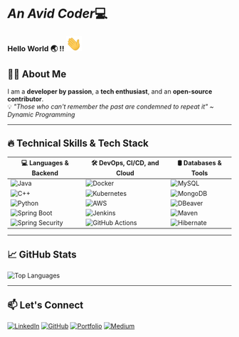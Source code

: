 # ***An Avid Coder***💻 
### Hello World 🌏 !!  <img src="https://github.com/ABSphreak/ABSphreak/blob/master/gifs/Hi.gif" width="35px">

## 👨‍💻 About Me  
I am a **developer by passion**, a **tech enthusiast**, and an **open-source contributor**.<br>
💡 _"Those who can't remember the past are condemned to repeat it" ~ Dynamic Programming_  

---

## 🔥 Technical Skills & Tech Stack  

| 💻 **Languages & Backend** | 🛠️ **DevOps, CI/CD, and Cloud** | 🛢 **Databases & Tools** |
|----------------------------|--------------------------------|-------------------------|
| ![Java](https://img.shields.io/badge/Java-ED8B00?style=flat&logo=java&logoColor=white) | ![Docker](https://img.shields.io/badge/Docker-2496ED?style=flat&logo=docker&logoColor=white) | ![MySQL](https://img.shields.io/badge/MySQL-4479A1?style=flat&logo=mysql&logoColor=white) |
| ![C++](https://img.shields.io/badge/C++-00599C?style=flat&logo=c%2B%2B&logoColor=white) | ![Kubernetes](https://img.shields.io/badge/Kubernetes-326CE5?style=flat&logo=kubernetes&logoColor=white) | ![MongoDB](https://img.shields.io/badge/MongoDB-4EA94B?style=flat&logo=mongodb&logoColor=white) |
| ![Python](https://img.shields.io/badge/Python-3776AB?style=flat&logo=python&logoColor=white) | ![AWS](https://img.shields.io/badge/AWS-232F3E?style=flat&logo=amazon-aws&logoColor=white) | ![DBeaver](https://img.shields.io/badge/DBeaver-0066CC?style=flat&logo=dbeaver&logoColor=white) |
| ![Spring Boot](https://img.shields.io/badge/Spring%20Boot-6DB33F?style=flat&logo=spring-boot&logoColor=white) | ![Jenkins](https://img.shields.io/badge/Jenkins-D24939?style=flat&logo=jenkins&logoColor=white) | ![Maven](https://img.shields.io/badge/Maven-C71A36?style=flat&logo=apache-maven&logoColor=white) |
| ![Spring Security](https://img.shields.io/badge/Spring%20Security-6DB33F?style=flat&logo=spring&logoColor=white) | ![GitHub Actions](https://img.shields.io/badge/GitHub_Actions-2088FF?style=flat&logo=github-actions&logoColor=white) | ![Hibernate](https://img.shields.io/badge/Hibernate-59666C?style=flat&logo=hibernate&logoColor=white) |


---

## 📈 GitHub Stats  
![Top Languages](https://github-readme-stats.vercel.app/api/top-langs/?username=akshat-fsociety&layout=compact&theme=radical)  

--- 

## 📫 Let's Connect  

[![LinkedIn](https://img.shields.io/badge/LinkedIn-%230077B5.svg?style=for-the-badge&logo=linkedin&logoColor=white)](https://www.linkedin.com/in/akshat-srivastava-4812271a9/)
[![GitHub](https://img.shields.io/badge/GitHub-%23181717.svg?style=for-the-badge&logo=github&logoColor=white)](https://github.com/akshat-fsociety)
[![Portfolio](https://img.shields.io/badge/Portfolio-%23E4405F.svg?style=for-the-badge&logo=firefox&logoColor=white)](https://akshat-fsociety.github.io/akshatsrivastava-portfolio/)
[![Medium](https://img.shields.io/badge/Medium-%2312100E.svg?style=for-the-badge&logo=medium&logoColor=white)](https://medium.com/@adaksh5)


</div>
 
